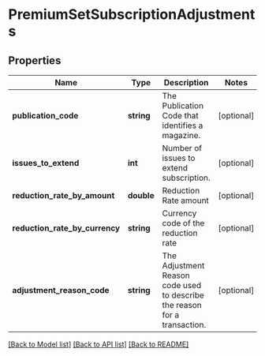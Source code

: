 # PremiumSetSubscriptionAdjustments

## Properties
Name | Type | Description | Notes
------------ | ------------- | ------------- | -------------
**publication_code** | **string** | The Publication Code that identifies a magazine. | [optional] 
**issues_to_extend** | **int** | Number of issues to extend subscription. | [optional] 
**reduction_rate_by_amount** | **double** | Reduction Rate amount | [optional] 
**reduction_rate_by_currency** | **string** | Currency code of the reduction rate | [optional] 
**adjustment_reason_code** | **string** | The Adjustment Reason code used to describe the reason for a transaction. | [optional] 

[[Back to Model list]](../README.md#documentation-for-models) [[Back to API list]](../README.md#documentation-for-api-endpoints) [[Back to README]](../README.md)


